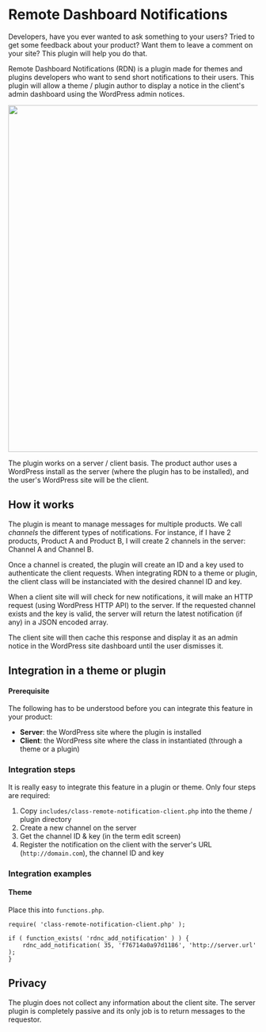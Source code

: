 Remote Dashboard Notifications
==============================

Developers, have you ever wanted to ask something to your users? Tried to get some feedback about your product? Want them to leave a comment on your site? This plugin will help you do that. 

Remote Dashboard Notifications (RDN) is a plugin made for themes and plugins developers who want to send short notifications to their users. This plugin will allow a theme / plugin author to display a notice in the client's admin dashboard using the WordPress admin notices.

<img src="http://i.imgur.com/hhMz2J7.jpg" width="700" />

The plugin works on a server / client basis. The product author uses a WordPress install as the server (where the plugin has to be installed), and the user's WordPress site will be the client.

## How it works

The plugin is meant to manage messages for multiple products. We call _channels_ the different types of notifications. For instance, if I have 2 products, Product A and Product B, I will create 2 channels in the server: Channel A and Channel B.

Once a channel is created, the plugin will create an ID and a key used to authenticate the client requests. When integrating RDN to a theme or plugin, the client class will be instanciated with the desired channel ID and key.

When a client site will will check for new notifications, it will make an HTTP request (using WordPress HTTP API) to the server. If the requested channel exists and the key is valid, the server will return the latest notification (if any) in a JSON encoded array.

The client site will then cache this response and display it as an admin notice in the WordPress site dashboard until the user dismisses it.

## Integration in a theme or plugin

#### Prerequisite

The following has to be understood before you can integrate this feature in your product:

* **Server**: the WordPress site where the plugin is installed
* **Client**: the WordPress site where the class in instantiated (through a theme or a plugin)

### Integration steps

It is really easy to integrate this feature in a plugin or theme. Only four steps are required:

1. Copy `includes/class-remote-notification-client.php` into the theme / plugin directory
2. Create a new channel on the server
3. Get the channel ID & key (in the term edit screen)
4. Register the notification on the client with the server's URL (`http://domain.com`), the channel ID and key

### Integration examples

#### Theme

Place this into `functions.php`.

    require( 'class-remote-notification-client.php' );

    if ( function_exists( 'rdnc_add_notification' ) ) {
        rdnc_add_notification( 35, 'f76714a0a97d1186', 'http://server.url' );
    }

## Privacy

The plugin does not collect any information about the client site. The server plugin is completely passive and its only job is to return messages to the requestor.